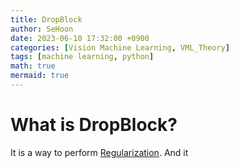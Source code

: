 ```yaml
---
title: DropBlock
author: SeHoon
date: 2023-06-10 17:32:00 +0900
categories: [Vision Machine Learning, VML_Theory]
tags: [machine learning, python]
math: true
mermaid: true
---
```


# What is DropBlock?
It is a way to perform [Regularization](https://csh970605.github.io/posts/Dropout/).
And it 